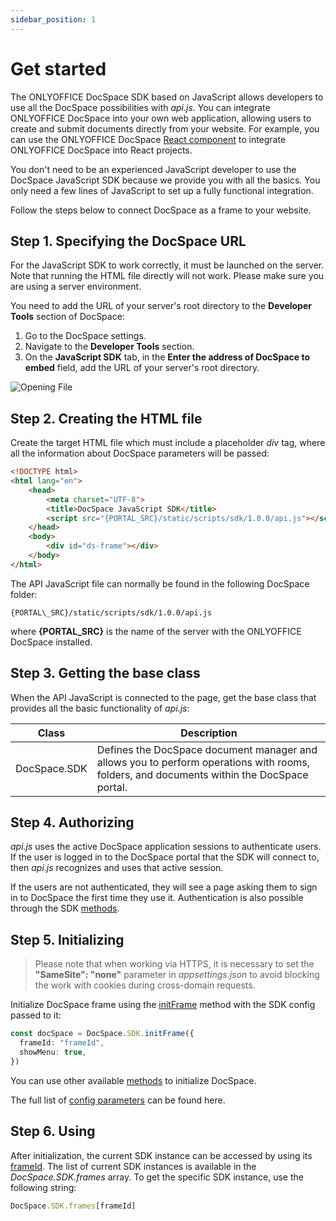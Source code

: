 ```yaml
---
sidebar_position: 1
---
```


# Get started

The ONLYOFFICE DocSpace SDK based on JavaScript allows developers to use all the DocSpace possibilities with *api.js*. You can integrate ONLYOFFICE DocSpace into your own web application, allowing users to create and submit documents directly from your website. For example, you can use the ONLYOFFICE DocSpace [React component](./react-component.md) to integrate ONLYOFFICE DocSpace into React projects.

You don't need to be an experienced JavaScript developer to use the DocSpace JavaScript SDK because we provide you with all the basics. You only need a few lines of JavaScript to set up a fully functional integration.

Follow the steps below to connect DocSpace as a frame to your website.

## Step 1. Specifying the DocSpace URL

For the JavaScript SDK to work correctly, it must be launched on the server. Note that running the HTML file directly will not work. Please make sure you are using a server environment.

You need to add the URL of your server's root directory to the **Developer Tools** section of DocSpace:

1. Go to the DocSpace settings.
2. Navigate to the **Developer Tools** section.
3. On the **JavaScript SDK** tab, in the **Enter the address of DocSpace to embed** field, add the URL of your server's root directory.

![Opening File](/assets/images/docspace/add-in-js-sdk-root-url.png)

## Step 2. Creating the HTML file

Create the target HTML file which must include a placeholder *div* tag, where all the information about DocSpace parameters will be passed:

``` html
<!DOCTYPE html>
<html lang="en">
    <head>
        <meta charset="UTF-8">
        <title>DocSpace JavaScript SDK</title>
        <script src="{PORTAL_SRC}/static/scripts/sdk/1.0.0/api.js"></script>
    </head>
    <body>
        <div id="ds-frame"></div>
    </body>
</html>
```

The API JavaScript file can normally be found in the following DocSpace folder:

`{PORTAL\_SRC}/static/scripts/sdk/1.0.0/api.js`

where **\{PORTAL\_SRC\}** is the name of the server with the ONLYOFFICE DocSpace installed.

## Step 3. Getting the base class

When the API JavaScript is connected to the page, get the base class that provides all the basic functionality of *api.js*:

| Class        | Description                                                                                                                               |
| ------------ | ----------------------------------------------------------------------------------------------------------------------------------------- |
| DocSpace.SDK | Defines the DocSpace document manager and allows you to perform operations with rooms, folders, and documents within the DocSpace portal. |

## Step 4. Authorizing

*api.js* uses the active DocSpace application sessions to authenticate users. If the user is logged in to the DocSpace portal that the SDK will connect to, then *api.js* recognizes and uses that active session.

If the users are not authenticated, they will see a page asking them to sign in to DocSpace the first time they use it. Authentication is also possible through the SDK [methods](../usage-sdk/methods.md#login).

## Step 5. Initializing

> Please note that when working via HTTPS, it is necessary to set the **"SameSite": "none"** parameter in *appsettings.json* to avoid blocking the work with cookies during cross-domain requests.

Initialize DocSpace frame using the [initFrame](../usage-sdk/methods.md#initframe) method with the SDK config passed to it:

``` ts
const docSpace = DocSpace.SDK.initFrame({
  frameId: "frameId",
  showMenu: true,
})
```

You can use other available [methods](../usage-sdk/methods.md) to initialize DocSpace.

The full list of [config parameters](../usage-sdk/config.md) can be found here.

## Step 6. Using

After initialization, the current SDK instance can be accessed by using its [frameId](../usage-sdk/config.md#frameid). The list of current SDK instances is available in the *DocSpace.SDK.frames* array. To get the specific SDK instance, use the following string:

``` ts
DocSpace.SDK.frames[frameId]
```
